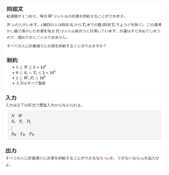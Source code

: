 ![question](https://github.com/kimura-12/AtCoder_Training/blob/master/AtCoder_Beginner_Contest/ABC183/D.Water_Heater/question1.png)
![question](https://github.com/kimura-12/AtCoder_Training/blob/master/AtCoder_Beginner_Contest/ABC183/D.Water_Heater/question2.png)
